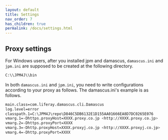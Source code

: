 ```yaml
---
layout: default
title: Settings
nav_order: 7
has_children: true
permalink: /docs/settings.html
---
```

## Proxy settings
For Windows users, after you installed jpm and damascus, ```damascus.ini``` and ```jpm.ini``` are supposed to be created at the following directory.
```bash
C:\\JPM4J\\bin
```

In both ```damascus.ini``` and ```jpm.ini```, you need to write configurations according to your proxy as follows. The damascus.ini's example is as follows.

```bash
main.class=com.liferay.damascus.cli.Damascus
log.level=error
classpath.1=C:\JPM4J\repo\D846C5DB6132E1D155AA01666EA8D7DC0265E076
vmarg.1=-Dhttps.proxyHost=XXXX.proxy.co.jp <http://XXXX.proxy.co.jp>
vmarg.2=-Dhttps.proxyPort=XXXX
vmarg.3=-Dhttp.proxyHost=XXXX.proxyj.co.jp <http://XXXX.proxyj.co.jp>
vmarg.4=-Dhttp.proxyPort=XXXX
```